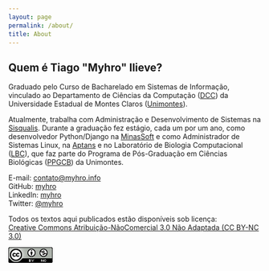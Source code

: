 ```yaml
---
layout: page
permalink: /about/
title: About
---
```


## Quem é Tiago "Myhro" Ilieve?

Graduado pelo Curso de Bacharelado em Sistemas de Informação, vinculado ao Departamento de Ciências da Computação ([DCC][dcc]) da Universidade Estadual de Montes Claros ([Unimontes][unimontes]).

Atualmente, trabalha com Administração e Desenvolvimento de Sistemas na [Sisqualis][sisqualis]. Durante a graduação fez estágio, cada um por um ano, como desenvolvedor Python/Django na [MinasSoft][minassoft] e como Administrador de Sistemas Linux, na [Aptans][aptans] e no Laboratório de Biologia Computacional ([LBC][lbc]), que faz parte do Programa de Pós-Graduação em Ciências Biológicas ([PPGCB][ppgcb]) da Unimontes.

E-mail: [contato@myhro.info][email]  
GitHub: [myhro][github]  
LinkedIn: [myhro][linkedin]  
Twitter: [@myhro][twitter]

Todos os textos aqui publicados estão disponíveis sob licença:  
[Creative Commons Atribuição-NãoComercial 3.0 Não Adaptada (CC BY-NC 3.0)][cc-by-nc3]

[![](/images/ccbync.png)][cc-by-nc3]

[aptans]: http://www.aptans.com/
[cc-by-nc3]: http://creativecommons.org/licenses/by-nc/3.0/deed.pt_BR
[dcc]: http://www.dcc.unimontes.br/
[email]: mailto:contato@myhro.info
[github]: https://github.com/myhro
[lbc]: http://www.ppgcb.unimontes.br/lbc/
[linkedin]: https://br.linkedin.com/in/myhro
[minassoft]: http://www.minascurriculos.com.br/
[ppgcb]: http://www.ppgcb.unimontes.br/
[sisqualis]: http://www.sisqualis.com.br/
[twitter]: https://twitter.com/myhro
[unimontes]: http://www.unimontes.br/

